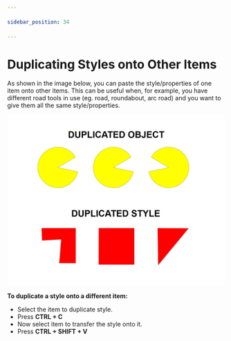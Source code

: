 ```yaml
---

sidebar_position: 34

---
```

# Duplicating Styles onto Other Items

As shown in the image below, you can paste the style/properties of one item onto other items. This can be useful when, for example, you have different road tools in use (eg. road, roundabout, arc road) and you want to give them all the same style/properties.

![Duplicate Object and Duplicate Style](./assets/Duplicate_Object_and_Duplicate_Style.png)

**To duplicate a style onto a different item:**

- Select the item to duplicate style.
- Press **CTRL + C**
- Now select item to transfer the style onto it.
- Press **CTRL + SHIFT + V**
